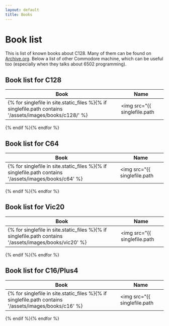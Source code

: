 ```yaml
---
layout: default
title: Books
---
```


# Book list 

This is list of known books about C128. Many of them can be found on [Archive.org](https://archive.org/).
Below a list of other Commodore machine, which can be useful too (especially when they talks about 6502 programming).

## Book list for C128

|Book|Name|
|-|-|
{% for singlefile in site.static_files %}{% if singlefile.path contains '/assets/images/books/c128/' %}|<img src="{{ singlefile.path | remove_first: "/" }}" width="100">|{{ singlefile.basename }}|
{% endif %}{% endfor %}

## Book list for C64

|Book|Name|
|-|-|
{% for singlefile in site.static_files %}{% if singlefile.path contains '/assets/images/books/c64' %}|<img src="{{ singlefile.path | remove_first: "/" }}" width="100">|{{ singlefile.basename }}|
{% endif %}{% endfor %}

## Book list for Vic20

|Book|Name|
|-|-|
{% for singlefile in site.static_files %}{% if singlefile.path contains '/assets/images/books/vic20' %}|<img src="{{ singlefile.path | remove_first: "/" }}" width="100">|{{ singlefile.basename }}|
{% endif %}{% endfor %}

## Book list for C16/Plus4

|Book|Name|
|-|-|
{% for singlefile in site.static_files %}{% if singlefile.path contains '/assets/images/books/c16' %}|<img src="{{ singlefile.path | remove_first: "/" }}" width="100">|{{ singlefile.basename }}|
{% endif %}{% endfor %}
